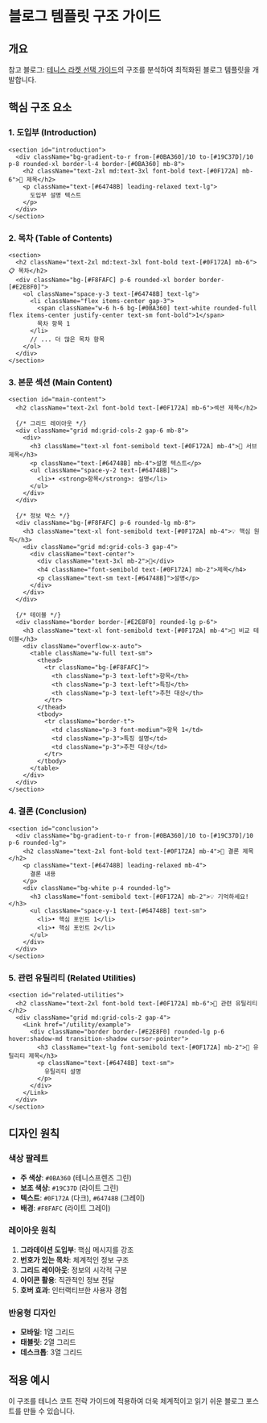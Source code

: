 # 블로그 템플릿 구조 가이드

## 개요
참고 블로그: [테니스 라켓 선택 가이드](https://tennisfrends.vercel.app/blog/tennis-racket-selection)의 구조를 분석하여 최적화된 블로그 템플릿을 개발합니다.

## 핵심 구조 요소

### 1. 도입부 (Introduction)
```tsx
<section id="introduction">
  <div className="bg-gradient-to-r from-[#0BA360]/10 to-[#19C37D]/10 p-8 rounded-xl border-l-4 border-[#0BA360] mb-8">
    <h2 className="text-2xl md:text-3xl font-bold text-[#0F172A] mb-6">🎾 제목</h2>
    <p className="text-[#64748B] leading-relaxed text-lg">
      도입부 설명 텍스트
    </p>
  </div>
</section>
```

### 2. 목차 (Table of Contents)
```tsx
<section>
  <h2 className="text-2xl md:text-3xl font-bold text-[#0F172A] mb-6">📋 목차</h2>
  <div className="bg-[#F8FAFC] p-6 rounded-xl border border-[#E2E8F0]">
    <ol className="space-y-3 text-[#64748B] text-lg">
      <li className="flex items-center gap-3">
        <span className="w-6 h-6 bg-[#0BA360] text-white rounded-full flex items-center justify-center text-sm font-bold">1</span>
        목차 항목 1
      </li>
      // ... 더 많은 목차 항목
    </ol>
  </div>
</section>
```

### 3. 본문 섹션 (Main Content)
```tsx
<section id="main-content">
  <h2 className="text-2xl font-bold text-[#0F172A] mb-6">섹션 제목</h2>
  
  {/* 그리드 레이아웃 */}
  <div className="grid md:grid-cols-2 gap-6 mb-8">
    <div>
      <h3 className="text-xl font-semibold text-[#0F172A] mb-4">🏸 서브 제목</h3>
      <p className="text-[#64748B] mb-4">설명 텍스트</p>
      <ul className="space-y-2 text-[#64748B]">
        <li>• <strong>항목</strong>: 설명</li>
      </ul>
    </div>
  </div>

  {/* 정보 박스 */}
  <div className="bg-[#F8FAFC] p-6 rounded-lg mb-8">
    <h3 className="text-xl font-semibold text-[#0F172A] mb-4">💡 핵심 원칙</h3>
    <div className="grid md:grid-cols-3 gap-4">
      <div className="text-center">
        <div className="text-3xl mb-2">🎯</div>
        <h4 className="font-semibold text-[#0F172A] mb-2">제목</h4>
        <p className="text-sm text-[#64748B]">설명</p>
      </div>
    </div>
  </div>

  {/* 테이블 */}
  <div className="border border-[#E2E8F0] rounded-lg p-6">
    <h3 className="text-xl font-semibold text-[#0F172A] mb-4">📏 비교 테이블</h3>
    <div className="overflow-x-auto">
      <table className="w-full text-sm">
        <thead>
          <tr className="bg-[#F8FAFC]">
            <th className="p-3 text-left">항목</th>
            <th className="p-3 text-left">특징</th>
            <th className="p-3 text-left">추천 대상</th>
          </tr>
        </thead>
        <tbody>
          <tr className="border-t">
            <td className="p-3 font-medium">항목 1</td>
            <td className="p-3">특징 설명</td>
            <td className="p-3">추천 대상</td>
          </tr>
        </tbody>
      </table>
    </div>
  </div>
</section>
```

### 4. 결론 (Conclusion)
```tsx
<section id="conclusion">
  <div className="bg-gradient-to-r from-[#0BA360]/10 to-[#19C37D]/10 p-6 rounded-lg">
    <h2 className="text-2xl font-bold text-[#0F172A] mb-4">🎯 결론 제목</h2>
    <p className="text-[#64748B] leading-relaxed mb-4">
      결론 내용
    </p>
    <div className="bg-white p-4 rounded-lg">
      <h3 className="font-semibold text-[#0F172A] mb-2">💡 기억하세요!</h3>
      <ul className="space-y-1 text-[#64748B] text-sm">
        <li>• 핵심 포인트 1</li>
        <li>• 핵심 포인트 2</li>
      </ul>
    </div>
  </div>
</section>
```

### 5. 관련 유틸리티 (Related Utilities)
```tsx
<section id="related-utilities">
  <h2 className="text-2xl font-bold text-[#0F172A] mb-6">🔧 관련 유틸리티</h2>
  <div className="grid md:grid-cols-2 gap-4">
    <Link href="/utility/example">
      <div className="border border-[#E2E8F0] rounded-lg p-6 hover:shadow-md transition-shadow cursor-pointer">
        <h3 className="text-lg font-semibold text-[#0F172A] mb-2">🎾 유틸리티 제목</h3>
        <p className="text-[#64748B] text-sm">
          유틸리티 설명
        </p>
      </div>
    </Link>
  </div>
</section>
```

## 디자인 원칙

### 색상 팔레트
- **주 색상**: `#0BA360` (테니스프렌즈 그린)
- **보조 색상**: `#19C37D` (라이트 그린)
- **텍스트**: `#0F172A` (다크), `#64748B` (그레이)
- **배경**: `#F8FAFC` (라이트 그레이)

### 레이아웃 원칙
1. **그라데이션 도입부**: 핵심 메시지를 강조
2. **번호가 있는 목차**: 체계적인 정보 구조
3. **그리드 레이아웃**: 정보의 시각적 구분
4. **아이콘 활용**: 직관적인 정보 전달
5. **호버 효과**: 인터랙티브한 사용자 경험

### 반응형 디자인
- **모바일**: 1열 그리드
- **태블릿**: 2열 그리드
- **데스크톱**: 3열 그리드

## 적용 예시
이 구조를 테니스 코트 전략 가이드에 적용하여 더욱 체계적이고 읽기 쉬운 블로그 포스트를 만들 수 있습니다.
